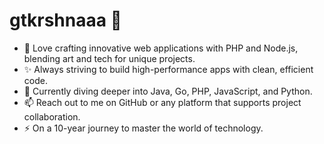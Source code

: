 # gtkrshnaaa 👋

- 👀 Love crafting innovative web applications with PHP and Node.js, blending art and tech for unique projects.
- ✨ Always striving to build high-performance apps with clean, efficient code.
- 🌱 Currently diving deeper into Java, Go, PHP, JavaScript, and Python.
- 📫 Reach out to me on GitHub or any platform that supports project collaboration.
- ⚡ On a 10-year journey to master the world of technology.
